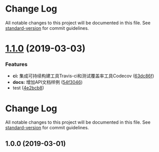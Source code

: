 # Change Log

All notable changes to this project will be documented in this file. See [standard-version](https://github.com/conventional-changelog/standard-version) for commit guidelines.

# [1.1.0](https://github.com/logan70/jslib-base/compare/v1.0.1...v1.1.0) (2019-03-03)


### Features

* **ci:** 集成可持续构建工具Travis-ci和测试覆盖率工具Codecov ([63dc86f](https://github.com/logan70/jslib-base/commit/63dc86f))
* **docs:** 增加API文档样例 ([54f3046](https://github.com/logan70/jslib-base/commit/54f3046))
* test ([4e2bcb8](https://github.com/logan70/jslib-base/commit/4e2bcb8))



# Change Log

All notable changes to this project will be documented in this file. See [standard-version](https://github.com/conventional-changelog/standard-version) for commit guidelines.

## 1.0.0 (2019-03-01)
